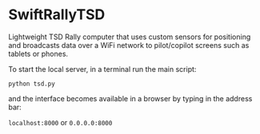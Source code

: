 # SwiftRallyTSD

Lightweight TSD Rally computer that uses custom sensors for positioning and broadcasts data over a WiFi network to pilot/copilot screens such as tablets or phones.

To start the local server, in a terminal run the main script:

`python tsd.py`

and the interface becomes available in a browser by typing in the address bar: 

`localhost:8000` or `0.0.0.0:8000`
